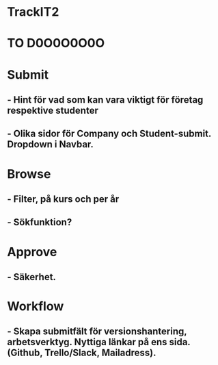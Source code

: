 # TrackIT2

# TO D0O0O0O0O

# Submit
## - Hint för vad som kan vara viktigt för företag respektive studenter
## - Olika sidor för Company och Student-submit. Dropdown i Navbar.

# Browse
## - Filter, på kurs och per år
## - Sökfunktion?

# Approve
## - Säkerhet.

# Workflow
## - Skapa submitfält för versionshantering, arbetsverktyg. Nyttiga länkar på ens sida.(Github, Trello/Slack, Mailadress).
